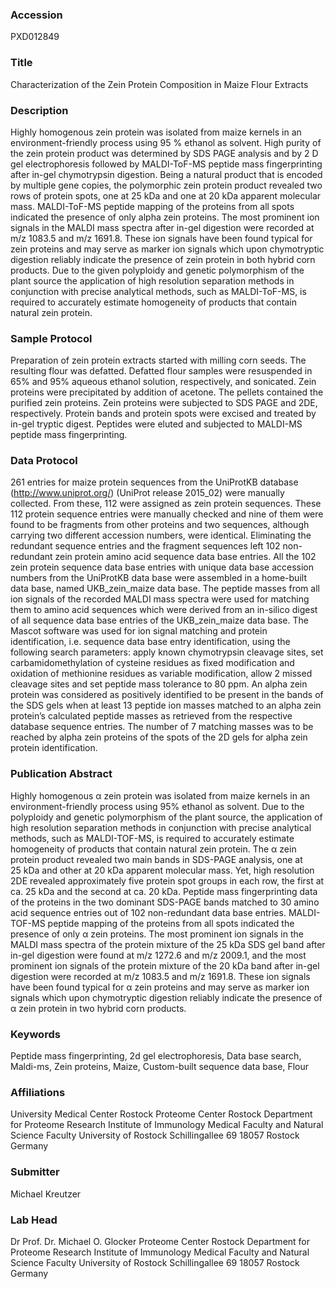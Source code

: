 ### Accession
PXD012849

### Title
Characterization of the Zein Protein Composition in Maize Flour Extracts

### Description
Highly homogenous zein protein was isolated from maize kernels in an environment-friendly process using 95 % ethanol as solvent. High purity of the zein protein product was determined by SDS PAGE analysis and by 2 D gel electrophoresis followed by MALDI-ToF-MS peptide mass fingerprinting after in-gel chymotrypsin digestion. Being a natural product that is encoded by multiple gene copies, the polymorphic zein protein product revealed two rows of protein spots, one at 25 kDa and one at 20 kDa apparent molecular mass. MALDI-ToF-MS peptide mapping of the proteins from all spots indicated the presence of only alpha zein proteins. The most prominent ion signals in the MALDI mass spectra after in-gel digestion were recorded at m/z 1083.5 and m/z 1691.8. These ion signals have been found typical for zein proteins and may serve as marker ion signals which upon chymotryptic digestion reliably indicate the presence of zein protein in both hybrid corn products. Due to the given polyploidy and genetic polymorphism of the plant source the application of high resolution separation methods in conjunction with precise analytical methods, such as MALDI-ToF-MS, is required to accurately estimate homogeneity of products that contain natural zein protein.

### Sample Protocol
Preparation of zein protein extracts started with milling corn seeds. The resulting flour was defatted. Defatted flour samples were resuspended in 65% and 95% aqueous ethanol solution, respectively, and sonicated. Zein proteins were precipitated by addition of acetone. The pellets contained the purified zein proteins. Zein proteins were subjected to SDS PAGE and 2DE, respectively. Protein bands and protein spots were excised and treated by in-gel tryptic digest. Peptides were eluted and subjected to MALDI-MS peptide mass fingerprinting.

### Data Protocol
261 entries for maize protein sequences from the UniProtKB database (http://www.uniprot.org/) (UniProt release 2015_02) were manually collected. From these, 112 were assigned as zein protein sequences. These 112 protein sequence entries were manually checked and nine of them were found to be fragments from other proteins and two sequences, although carrying two different accession numbers, were identical. Eliminating the redundant sequence entries and the fragment sequences left 102 non-redundant zein protein amino acid sequence data base entries. All the 102 zein protein sequence data base entries with unique data base accession numbers from the UniProtKB data base were assembled in a home-built data base, named UKB_zein_maize data base. The peptide masses from all ion signals of the recorded MALDI mass spectra were used for matching them to amino acid sequences which were derived from an in-silico digest of all sequence data base entries of the UKB_zein_maize data base. The Mascot software was used for ion signal matching and protein identification, i.e. sequence data base entry identification, using the following search parameters: apply known chymotrypsin cleavage sites, set carbamidomethylation of cysteine residues as fixed modification and oxidation of methionine residues as variable modification, allow 2 missed cleavage sites and set peptide mass tolerance to 80 ppm. An alpha zein protein was considered as positively identified to be present in the bands of the SDS gels when at least 13 peptide ion masses matched to an alpha zein protein’s calculated peptide masses as retrieved from the respective database sequence entries. The number of 7 matching masses was to be reached by alpha zein proteins of the spots of the 2D gels for alpha zein protein identification.

### Publication Abstract
Highly homogenous &#x3b1; zein protein was isolated from maize kernels in an environment-friendly process using 95% ethanol as solvent. Due to the polyploidy and genetic polymorphism of the plant source, the application of high resolution separation methods in conjunction with precise analytical methods, such as MALDI-TOF-MS, is required to accurately estimate homogeneity of products that contain natural zein protein. The &#x3b1; zein protein product revealed two main bands in SDS-PAGE analysis, one at 25&#xa0;kDa and other at 20&#xa0;kDa apparent molecular mass. Yet, high resolution 2DE revealed approximately five protein spot groups in each row, the first at ca. 25&#xa0;kDa and the second at ca. 20&#xa0;kDa. Peptide mass fingerprinting data of the proteins in the two dominant SDS-PAGE bands matched to 30 amino acid sequence entries out of 102 non-redundant data base entries. MALDI-TOF-MS peptide mapping of the proteins from all spots indicated the presence of only &#x3b1; zein proteins. The most prominent ion signals in the MALDI mass spectra of the protein mixture of the 25&#xa0;kDa SDS gel band after in-gel digestion were found at m/z 1272.6 and m/z 2009.1, and the most prominent ion signals of the protein mixture of the 20&#xa0;kDa band after in-gel digestion were recorded at m/z 1083.5 and m/z 1691.8. These ion signals have been found typical for &#x3b1; zein proteins and may serve as marker ion signals which upon chymotryptic digestion reliably indicate the presence of &#x3b1; zein protein in two hybrid corn products.

### Keywords
Peptide mass fingerprinting, 2d gel electrophoresis, Data base search, Maldi-ms, Zein proteins, Maize, Custom-built sequence data base, Flour

### Affiliations
University Medical Center Rostock
Proteome Center Rostock Department for Proteome Research Institute of Immunology Medical Faculty and Natural Science Faculty University of Rostock Schillingallee 69 18057 Rostock Germany

### Submitter
Michael Kreutzer

### Lab Head
Dr Prof. Dr. Michael O. Glocker
Proteome Center Rostock Department for Proteome Research Institute of Immunology Medical Faculty and Natural Science Faculty University of Rostock Schillingallee 69 18057 Rostock Germany



